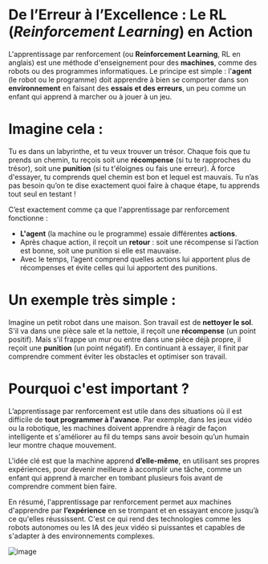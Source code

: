 # De l’Erreur à l’Excellence : Le RL (*Reinforcement Learning*) en Action

L'apprentissage par renforcement (ou **Reinforcement Learning**, RL en anglais) est une méthode d'enseignement pour des **machines**, comme des robots ou des programmes informatiques. Le principe est simple : l'**agent** (le robot ou le programme) doit apprendre à bien se comporter dans son **environnement** en faisant des **essais et des erreurs**, un peu comme un enfant qui apprend à marcher ou à jouer à un jeu.

# Imagine cela :
Tu es dans un labyrinthe, et tu veux trouver un trésor. Chaque fois que tu prends un chemin, tu reçois soit une **récompense** (si tu te rapproches du trésor), soit une **punition** (si tu t'éloignes ou fais une erreur). À force d'essayer, tu comprends quel chemin est bon et lequel est mauvais. Tu n’as pas besoin qu’on te dise exactement quoi faire à chaque étape, tu apprends tout seul en testant !

C’est exactement comme ça que l'apprentissage par renforcement fonctionne :

- **L'agent** (la machine ou le programme) essaie différentes **actions**.
- Après chaque action, il reçoit un **retour** : soit une récompense si l’action est bonne, soit une punition si elle est mauvaise.
- Avec le temps, l’agent comprend quelles actions lui apportent plus de récompenses et évite celles qui lui apportent des punitions.

# Un exemple très simple :
Imagine un petit robot dans une maison. Son travail est de **nettoyer le sol**. S'il va dans une pièce sale et la nettoie, il reçoit une **récompense** (un point positif). Mais s'il frappe un mur ou entre dans une pièce déjà propre, il reçoit une **punition** (un point négatif). En continuant à essayer, il finit par comprendre comment éviter les obstacles et optimiser son travail.

# Pourquoi c'est important ?
L’apprentissage par renforcement est utile dans des situations où il est difficile de **tout programmer à l'avance**. Par exemple, dans les jeux vidéo ou la robotique, les machines doivent apprendre à réagir de façon intelligente et s'améliorer au fil du temps sans avoir besoin qu’un humain leur montre chaque mouvement.

L'idée clé est que la machine apprend **d’elle-même**, en utilisant ses propres expériences, pour devenir meilleure à accomplir une tâche, comme un enfant qui apprend à marcher en tombant plusieurs fois avant de comprendre comment bien faire.

En résumé, l'apprentissage par renforcement permet aux machines d'apprendre par **l’expérience** en se trompant et en essayant encore jusqu’à ce qu'elles réussissent. C'est ce qui rend des technologies comme les robots autonomes ou les IA des jeux vidéo si puissantes et capables de s'adapter à des environnements complexes.


![image](https://github.com/user-attachments/assets/0b3c172f-780e-4273-afa8-3fa37ef737be)

